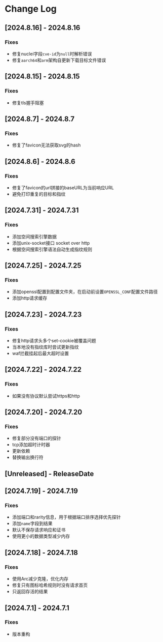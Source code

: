 # Change Log

<!-- next-header -->
## [2024.8.16] - 2024.8.16

### Fixes

- 修复nuclei字段`cve-id`为`null`时解析错误
- 修复`aarch64`和`arm`架构自更新下载目标文件错误

## [2024.8.15] - 2024.8.15

### Fixes

- 修复tls握手阻塞

## [2024.8.7] - 2024.8.7

### Fixes

- 修复了favicon无法获取svg的hash

## [2024.8.6] - 2024.8.6

### Fixes

- 修复了favicon的url拼接的baseURL为当前响应URL
- 避免打印重复的目标和指纹

## [2024.7.31] - 2024.7.31

### Fixes

- 添加空间搜索引擎数据
- 添加unix-socket接口 socket over http
- 根据空间搜索引擎语法自动生成指纹规则

## [2024.7.25] - 2024.7.25

### Fixes

- 添加openssl配置到配置文件夹，在启动前设置`OPENSSL_CONF`配置文件路径
- 添加http请求缓存

## [2024.7.23] - 2024.7.23

### Fixes

- 修复http请求头多个set-cookie被覆盖问题
- 当本地没有指纹库时尝试更新指纹
- waf拦截挂起后最大超时设置

## [2024.7.22] - 2024.7.22

### Fixes

- 如果没有协议默认尝试https和http

## [2024.7.20] - 2024.7.20

### Fixes

- 修复部分没有端口的探针
- tcp添加超时计时器
- 更新依赖
- 替换输出换行符

## [Unreleased] - ReleaseDate

## [2024.7.19] - 2024.7.19

### Fixes

- 添加端口和rarity信息，用于根据端口排序选择优先探针
- 添加`name`字段到结果
- 默认不保存请求响应和证书
- 使用更小的数据类型减少内存

## [2024.7.18] - 2024.7.18

### Fixes

- 使用Arc减少克隆，优化内存
- 修复只有图标哈希规则时没有请求首页
- 只返回存活的结果

## [2024.7.1] - 2024.7.1

### Fixes

- 版本重构
